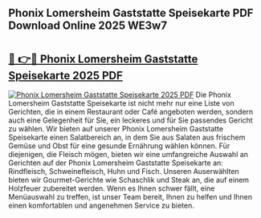 ## Phonix Lomersheim Gaststatte Speisekarte PDF Download Online 2025 WE3w7

# <h2><a href="http://gcaij6n.nevu.top/?p=Phonix+Lomersheim+Gaststatte+Speisekarte">🔗 👉🔴 Phonix Lomersheim Gaststatte Speisekarte 2025 PDF</a></h2>

[![Phonix Lomersheim Gaststatte Speisekarte 2025 PDF](https://i.imgur.com/dBaPXMq.png)](http://gcaij6n.nevu.top/?p=Phonix+Lomersheim+Gaststatte+Speisekarte)
Die Phonix Lomersheim Gaststatte Speisekarte ist nicht mehr nur eine Liste von Gerichten, die in einem Restaurant oder Café angeboten werden, sondern auch eine Gelegenheit für Sie, ein leckeres und für Sie passendes Gericht zu wählen. Wir bieten auf unserer Phonix Lomersheim Gaststatte Speisekarte einen Salatbereich an, in dem Sie aus Salaten aus frischem Gemüse und Obst für eine gesunde Ernährung wählen können. Für diejenigen, die Fleisch mögen, bieten wir eine umfangreiche Auswahl an Gerichten auf der Phonix Lomersheim Gaststatte Speisekarte an: Rindfleisch, Schweinefleisch, Huhn und Fisch. Unseren Auserwählten bieten wir Gourmet-Gerichte wie Schaschlik und Steak an, die auf einem Holzfeuer zubereitet werden. Wenn es Ihnen schwer fällt, eine Menüauswahl zu treffen, ist unser Team bereit, Ihnen zu helfen und Ihnen einen komfortablen und angenehmen Service zu bieten.
